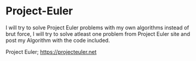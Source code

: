 # Project-Euler
I will try to solve Project Euler problems with my own algorithms instead of brut force, I will try to solve atleast one problem from Project Euler site and post my Algorithm with the code included.

Project Euler;
https://projecteuler.net
